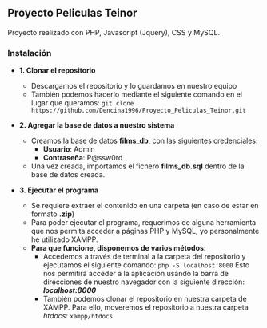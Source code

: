 ## Proyecto Peliculas Teinor
Proyecto realizado con PHP, Javascript (Jquery), CSS y MySQL.
### Instalación
*	**1. Clonar el repositorio**
	*	Descargamos el repositorio y lo guardamos en nuestro equipo
	*	También podemos hacerlo mediante el siguiente comando en el lugar que queramos:
	``git clone https://github.com/Dencina1996/Proyecto_Peliculas_Teinor.git``
			

*	**2. Agregar la base de datos a nuestro sistema**   
	* Creamos la base de datos **films_db**, con las siguientes credenciales:
		* **Usuario**: Admin
		*   **Contraseña**: P@ssw0rd
	*  Una vez creada, importamos el fichero **films_db.sql** dentro de la base de datos creada.

*	**3. Ejecutar el programa**
	* Se requiere extraer el contenido en una carpeta (en caso de estar en formato **.zip**)
	* Para poder ejecutar el programa, requerimos de alguna herramienta que nos permita acceder a páginas PHP y MySQL, yo personalmente he utilizado XAMPP. 
	* **Para que funcione, disponemos de varios métodos**:
		* Accedemos a través de terminal a la carpeta del repositorio y ejecutamos el siguiente comando:
	 ``php -S localhost:8000``
	 Esto nos permitirá acceder a la aplicación usando la barra de direcciones de nuestro navegador con la siguiente dirección: ***localhost:8000***
		* También podemos clonar el repositorio en nuestra carpeta de XAMPP. Para ello, moveremos el repositorio a nuestra carpeta *htdocs*:
	``xampp/htdocs``
